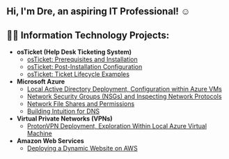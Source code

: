 ## Hi, I'm Dre, an aspiring IT Professional! ☺️

<h2>👨‍💻 Information Technology Projects:</h2>

- <b>osTicket (Help Desk Ticketing System)</b>
  - [osTicket: Prerequisites and Installation](https://github.com/djl1024/osticket-prereqs)
  - [osTicket: Post-Installation Configuration](https://github.com/djl1024/osticket-post-install-config)
  - [osTicket: Ticket Lifecycle Examples](https://github.com/djl1024/osticket-ticket-lifecycle)
- <b>Microsoft Azure</b>
  - [Local Active Directory Deployment, Configuration within Azure VMs](https://github.com/djl1024/ad-deploy-config)
  - [Network Security Groups (NSGs) and Inspecting Network Protocols](https://github.com/djl1024/azure-network-protocols)
  - [Network File Shares and Permissions](https://github.com/djl1024/network-file-share-permission)
  - [Building Intuition for DNS](https://github.com/djl1024/build-dns-intuition)
- <b>Virtual Private Networks (VPNs)</b>
  - [ProtonVPN Deployment, Exploration Within Local Azure Virtual Machine](https://github.com/djl1024/vpn-setup-explore)
- <b>Amazon Web Services</b>
  - [Deploying a Dynamic Website on AWS](https://github.com/djl1024/aws-site-deploy)


<!--
**djl1024/djl1024** is a ✨ _special_ ✨ repository because its `README.md` (this file) appears on your GitHub profile.

Here are some ideas to get you started:

- 🔭 I’m currently working on ...
- 🌱 I’m currently learning ...
- 👯 I’m looking to collaborate on ...
- 🤔 I’m looking for help with ...
- 💬 Ask me about ...
- 📫 How to reach me: ...
- 😄 Pronouns: ...
- ⚡ Fun fact: ...

<h2>🤳Connect with me:</h2>

[<img align="left" alt="Josh | Twitter" width="22px" src="https://cdn.jsdelivr.net/npm/simple-icons@v3/icons/twitter.svg" />][twitter]
[<img align="left" alt="Josh | LinkedIn" width="22px" src="https://cdn.jsdelivr.net/npm/simple-icons@v3/icons/linkedin.svg" />][linkedin]
[<img align="left" alt="Josh | Instagram" width="22px" src="https://cdn.jsdelivr.net/npm/simple-icons@v3/icons/instagram.svg" />][instagram]

[twitter]: https://twitter.com/Josh
[instagram]: https://www.instagram.com/Josh
[linkedin]: https://linkedin.com/in/Josh

-->
